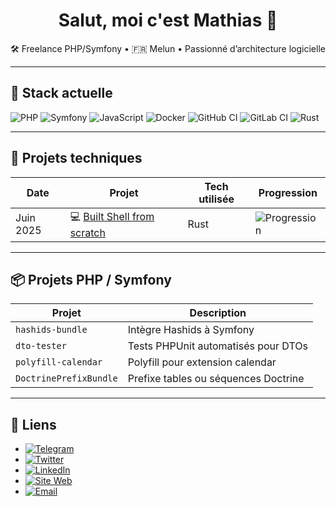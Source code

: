 <!--
**roukmoute/roukmoute** is a ✨ _special_ ✨ repository because its `README.md` (this file) appears on your GitHub profile.

Here are some ideas to get you started:

- 🔭 I’m currently working on ...
- 🌱 I’m currently learning ...
- 👯 I’m looking to collaborate on ...
- 🤔 I’m looking for help with ...
- 💬 Ask me about ...
- 📫 How to reach me: ...
- 😄 Pronouns: ...
- ⚡ Fun fact: ...
| Août 2024  | 🧠 Built Redis from scratch         | Rust              | 🟢 Expert   |
| Août 2024  | 📦 Built BitTorrent from scratch    | Rust              | 🟢 Expert   |
| Août 2024  | 🧪 Built Git from scratch           | Rust              | 🟡 Intermédiaire |
| Juil. 2024 | 💻 Built Shell from scratch         | Rust              | 🔵 Débutant |
| Juin 2024  | 🌐 Built HTTP Server from scratch   | Rust              | 🟢 Expert   |
| Juin 2024  | 🌍 Built DNS Server from scratch    | Rust              | 🟢 Expert   |
![Go](https://img.shields.io/badge/-Go-00ADD8?logo=go&logoColor=white&style=flat)
![TypeScript](https://img.shields.io/badge/-TypeScript-3178C6?logo=typescript&logoColor=white&style=flat)
![Python](https://img.shields.io/badge/-Python-3776AB?logo=python&logoColor=white&style=flat)
![Clojure](https://img.shields.io/badge/-Clojure-5881D8?logo=clojure&logoColor=white&style=flat)
-->


<h1 align="center">Salut, moi c'est Mathias 👋</h1>
<p align="center">🛠️ Freelance PHP/Symfony • 🇫🇷 Melun • Passionné d’architecture logicielle</p>

---

## 🧰 Stack actuelle

![PHP](https://img.shields.io/badge/-PHP-777BB4?logo=php&logoColor=white&style=flat)
![Symfony](https://img.shields.io/badge/-Symfony-000000?logo=symfony&logoColor=white&style=flat)
![JavaScript](https://img.shields.io/badge/-JavaScript-F7DF1E?logo=javascript&logoColor=black&style=flat)
![Docker](https://img.shields.io/badge/-Docker-2496ED?logo=docker&logoColor=white&style=flat)
![GitHub CI](https://img.shields.io/badge/-GitHub%20CI-181717?logo=githubactions&logoColor=white&style=flat)
![GitLab CI](https://img.shields.io/badge/-GitLab%20CI-FCA121?logo=gitlab&logoColor=white&style=flat)
![Rust](https://img.shields.io/badge/-Rust-000000?logo=rust&logoColor=white&style=flat)

---

## 🚀 Projets techniques

| Date      | Projet                                                                              | Tech utilisée     | Progression                                                     |
|-----------|-------------------------------------------------------------------------------------|-------------------|-----------------------------------------------------------------|
| Juin 2025 | 💻 [Built Shell from scratch](https://github.com/roukmoute/codecrafters-shell-rust) | Rust              | ![Progression](https://img.shields.io/badge/Stages-8%2F8-blue) |

---

## 📦 Projets PHP / Symfony

| Projet                 | Description                          |
|------------------------|--------------------------------------|
| `hashids-bundle`       | Intègre Hashids à Symfony            |
| `dto-tester`           | Tests PHPUnit automatisés pour DTOs  |
| `polyfill-calendar`    | Polyfill pour extension calendar     |
| `DoctrinePrefixBundle` | Prefixe tables ou séquences Doctrine |


---

## 🔗 Liens

- [![Telegram](https://img.shields.io/badge/Telegram-26A5E4?logo=telegram&logoColor=white&style=flat)](https://t.me/Roukmoute)
- [![Twitter](https://img.shields.io/badge/Twitter-1DA1F2?logo=twitter&logoColor=white&style=flat)](https://twitter.com/roukmouteFr)
- [![LinkedIn](https://img.shields.io/badge/LinkedIn-0077B5?logo=linkedin&logoColor=white&style=flat)](https://www.linkedin.com/in/mathiasstrasser)
- [![Site Web](https://img.shields.io/badge/Site-roukmoute.fr-0A0A0A?logo=Firefox&logoColor=white&style=flat)](https://roukmoute.fr)
- [![Email](https://img.shields.io/badge/Email-contact@roukmoute.fr-D14836?logo=gmail&logoColor=white&style=flat)](mailto:contact@roukmoute.fr)


